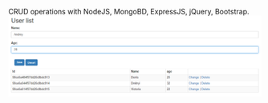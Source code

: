 CRUD operations with NodeJS, MongoBD, ExpressJS, jQuery, Bootstrap.
![CRUD operations with NodeJS, MongoBD, ExpressJS, jQuery, Bootstrap.](https://github.com/DenysSidorov/NodeJS-CRUD-MongoDB/raw/master/img/1.jpg)
